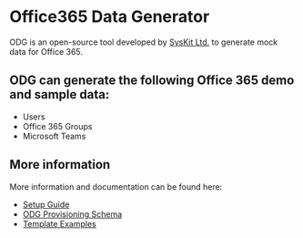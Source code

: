 # Office365 Data Generator

ODG is an open-source tool developed by [SysKit Ltd.](https://www.syskit.com/) to generate mock data for Office 365.

## ODG can generate the following Office 365 demo and sample data: 
* Users 
* Office 365 Groups
* Microsoft Teams

## More information
More information and documentation can be found here:

- [Setup Guide](documentation/SetupGuide.md)
- [ODG Provisioning Schema](documentation/ODGTemplate.md)
- [Template Examples](SampleTemplates)